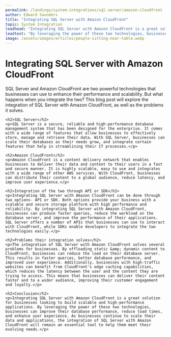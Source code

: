 ```yaml
---
permalink: /landings/system-integrations/sql-server/amazon-cloudfront
author: Edward Saunders
title: "Integrating SQL Server with Amazon CloudFront"
topic: System Integration
leadhead: "Integrating SQL Server with Amazon CloudFront is a great solution for businesses looking to build scalable and high-performance applications"
leadtext: "By leveraging the power of these two technologies, businesses can improve their database performance, reduce load times, and enhance user experience. As businesses continue to scale their data and applications, the integration of SQL Server with Amazon CloudFront will remain an essential tool to help them meet their evolving needs."
image: /assets/images/articles/people-sitting-near-table.webp
---
```

<div class="arttext">	<h1>Integrating SQL Server with Amazon CloudFront</h1>
	<p>SQL Server and Amazon CloudFront are two powerful technologies that businesses can use to enhance their performance and scalability. But what happens when you integrate the two? This blog post will explore the integration of SQL Server with Amazon CloudFront, as well as the problems it solves.</p>

	<h2>SQL Server</h2>
	<p>SQL Server is a secure, reliable and high-performance database management system that has been designed for the enterprise. It comes with a wide range of features that allow businesses to effectively store, manage and retrieve their data. With SQL Server, businesses can scale their databases as their needs grow, and integrate certain features that help in streamlining their IT processes.</p>

	<h2>Amazon CloudFront</h2>
	<p>Amazon CloudFront is a content delivery network that enables businesses to deliver their data and content to their users in a fast and secure manner. It is highly scalable, easy to use and integrates with a wide range of other AWS services. With CloudFront, businesses can distribute their content to a global audience, reduce latency, and improve user experience.</p>

	<h2>Integration of the two through API or SDK</h2>
	<p>Integrating SQL Server with Amazon CloudFront can be done through two options- API or SDK. Both options provide your business with a scalable and secure storage platform with high performance and reliability. By integrating SQL Server with Amazon CloudFront, businesses can produce faster queries, reduce the workload on the database server, and improve the performance of their applications. SQL Server offers a number of APIs that businesses can use to interact with CloudFront, while SDKs enable developers to integrate the two technologies easily.</p>

	<h2>Problems their integration solves</h2>
	<p>The integration of SQL Server with Amazon CloudFront solves several problems for businesses. By offloading static &amp; dynamic content to CloudFront, businesses can reduce the load on their database server. This results in faster queries, better database performance, and improved user experience. Additionally, businesses with high-traffic websites can benefit from CloudFront's edge caching capabilities, which reduces the latency between the user and the content they are trying to access. This means that businesses can deliver their content faster and to a wider audience, improving their customer engagement and loyalty.</p>

	<h2>Conclusion</h2>
	<p>Integrating SQL Server with Amazon CloudFront is a great solution for businesses looking to build scalable and high-performance applications. By leveraging the power of these two technologies, businesses can improve their database performance, reduce load times, and enhance user experience. As businesses continue to scale their data and applications, the integration of SQL Server with Amazon CloudFront will remain an essential tool to help them meet their evolving needs.</p>
</div>